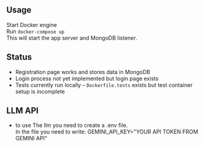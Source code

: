 ## Usage

Start Docker engine  
Run `docker-compose up`  
This will start the app server and MongoDB listener.

## Status

-  Registration page works and stores data in MongoDB  
-  Login process not yet implemented but login page exists
-  Tests currently run locally – `Dockerfile.tests` exists but test container setup is incomplete

## LLM API
- to use The llm you need to create a .env file.
<BR> In the file you need to write: GEMINI_API_KEY="YOUR API TOKEN FROM GEMINI API"